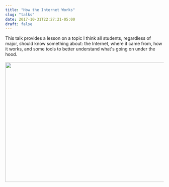 ```yaml
---
title: "How the Internet Works"
slug: "talks"
date: 2017-10-31T22:27:21-05:00
draft: false
---
```

This talk provides a lesson on a topic I think all students, regardless of major,
should know something about: the Internet, where it came from, how it works, and
some tools to better understand what's going on under the hood.
<br><br>
<a href="https://bit.ly/mco-internet"><img loading="lazy" src="/img/mco-internet.png" width="640" height="380"></img></a>
